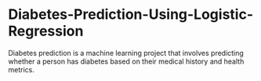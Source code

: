 # Diabetes-Prediction-Using-Logistic-Regression
Diabetes prediction is a machine learning project that involves predicting whether a person has diabetes based on their medical history and health metrics.
